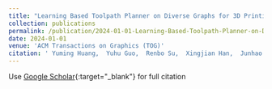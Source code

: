 ```yaml
---
title: "Learning Based Toolpath Planner on Diverse Graphs for 3D Printing"
collection: publications
permalink: /publication/2024-01-01-Learning-Based-Toolpath-Planner-on-Diverse-Graphs-for-3D-Printing
date: 2024-01-01
venue: 'ACM Transactions on Graphics (TOG)'
citation: ' Yuming Huang,  Yuhu Guo,  Renbo Su,  Xingjian Han,  Junhao Ding,  Tianyu Zhang,  Tao Liu,  Weiming Wang,  Guoxin Fang,  Xu Song, &quot;Learning Based Toolpath Planner on Diverse Graphs for 3D Printing.&quot; ACM Transactions on Graphics (TOG), 2024.'
---
```

Use [Google Scholar](https://scholar.google.com/scholar?q=Learning+Based+Toolpath+Planner+on+Diverse+Graphs+for+3D+Printing){:target="_blank"} for full citation
